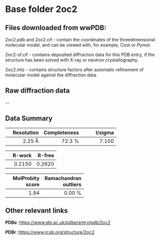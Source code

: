 # Base folder 2oc2

## Files downloaded from wwPDB:

2oc2.pdb and 2oc2.cif - contain the coordinates of the threedimensional molecular model, and can be viewed with, for example, Coot or Pymol.

2oc2-sf.cif - contains deposited diffraction data for this PDB entry, if the structure has been solved with X-ray or neutron crystallography.

2oc2.mtz - contains structure factors after automatic refinement of molecular model against the diffraction data.

## Raw diffraction data

--<br> 

## Data Summary
|   | Resolution | Completeness| I/sigma |
|---|-------------:|----------------:|--------------:|
|   |2.25 Å|72.3  %|<img width=50/>7.100|

|   | **R-work**| **R-free**   
|---|-------------:|----------------:|           
||0.2150|0.2620|

|   |**MolProbity<br>score**| **Ramachandran<br>outliers** 
|---|-------------:|----------------:|
||1.94|0.00 %|

 

 

## Other relevant links 
**PDBe**:  https://www.ebi.ac.uk/pdbe/entry/pdb/2oc2
 
**PDBr**: https://www.rcsb.org/structure/2oc2 


